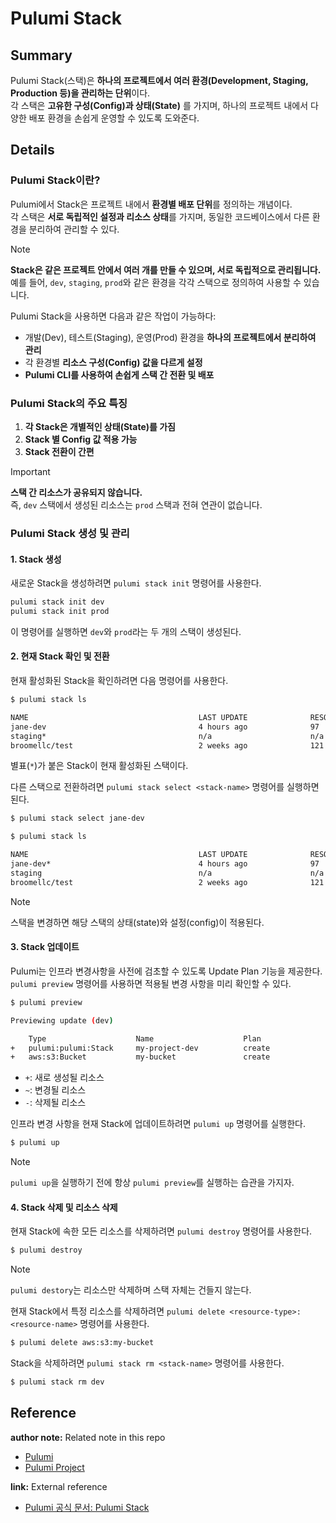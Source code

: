 # Pulumi Stack

## Summary
Pulumi Stack(스택)은 **하나의 프로젝트에서 여러 환경(Development, Staging, Production 등)을 관리하는 단위**이다.  
각 스택은 **고유한 구성(Config)과 상태(State)** 를 가지며, 하나의 프로젝트 내에서 다양한 배포 환경을 손쉽게 운영할 수 있도록 도와준다.

## Details

### Pulumi Stack이란?
Pulumi에서 Stack은 프로젝트 내에서 **환경별 배포 단위**를 정의하는 개념이다.  
각 스택은 **서로 독립적인 설정과 리소스 상태**를 가지며, 동일한 코드베이스에서 다른 환경을 분리하여 관리할 수 있다.

> [!NOTE]  
> **Stack은 같은 프로젝트 안에서 여러 개를 만들 수 있으며, 서로 독립적으로 관리됩니다.**  
> 예를 들어, `dev`, `staging`, `prod`와 같은 환경을 각각 스택으로 정의하여 사용할 수 있습니다.

Pulumi Stack을 사용하면 다음과 같은 작업이 가능하다:
- 개발(Dev), 테스트(Staging), 운영(Prod) 환경을 **하나의 프로젝트에서 분리하여 관리**
- 각 환경별 **리소스 구성(Config) 값을 다르게 설정**
- **Pulumi CLI를 사용하여 손쉽게 스택 간 전환 및 배포**

### Pulumi Stack의 주요 특징

1. **각 Stack은 개별적인 상태(State)를 가짐**
2. **Stack 별 Config 값 적용 가능**
3. **Stack 전환이 간편**

> [!IMPORTANT]  
> **스택 간 리소스가 공유되지 않습니다.**  
> 즉, `dev` 스택에서 생성된 리소스는 `prod` 스택과 전혀 연관이 없습니다.

### Pulumi Stack 생성 및 관리

#### 1. Stack 생성
새로운 Stack을 생성하려면 `pulumi stack init` 명령어를 사용한다.

```sh
pulumi stack init dev
pulumi stack init prod
```
이 명령어를 실행하면 `dev`와 `prod`라는 두 개의 스택이 생성된다.

#### 2. 현재 Stack 확인 및 전환
현재 활성화된 Stack을 확인하려면 다음 명령어를 사용한다.

```sh
$ pulumi stack ls

NAME                                      LAST UPDATE              RESOURCE COUNT
jane-dev                                  4 hours ago              97
staging*                                  n/a                      n/a
broomellc/test                            2 weeks ago              121
```
별표(`*`)가 붙은 Stack이 현재 활성화된 스택이다.

다른 스택으로 전환하려면 `pulumi stack select <stack-name>` 명령어를 실행하면된다.

```sh
$ pulumi stack select jane-dev

$ pulumi stack ls

NAME                                      LAST UPDATE              RESOURCE COUNT
jane-dev*                                 4 hours ago              97
staging                                   n/a                      n/a
broomellc/test                            2 weeks ago              121
```

> [!NOTE]
> 스택을 변경하면 해당 스택의 상태(state)와 설정(config)이 적용된다.

#### 3. Stack 업데이트

Pulumi는 인프라 변경사항을 사전에 검초할 수 있도록 Update Plan 기능을 제공한다.
`pulumi preview` 명령어를 사용하면 적용될 변경 사항을 미리 확인할 수 있다.

```sh
$ pulumi preview

Previewing update (dev)

    Type                    Name                    Plan        
+   pulumi:pulumi:Stack     my-project-dev          create      
+   aws:s3:Bucket           my-bucket               create      
```

- `+`: 새로 생성될 리소스
- `~`: 변경될 리소스
- `-`: 삭제될 리소스

인프라 변경 사항을 현재 Stack에 업데이트하려면 `pulumi up` 명령어를 실행한다.

```sh
$ pulumi up
```

> [!NOTE]
> `pulumi up`을 실행하기 전에 항상 `pulumi preview`를 실행하는 습관을 가지자.

#### 4. Stack 삭제 및 리소스 삭제

현재 Stack에 속한 모든 리소스를 삭제하려면 `pulumi destroy` 명령어를 사용한다.

```sh
$ pulumi destroy
```

> [!NOTE]
> `pulumi destory`는 리소스만 삭제하며 스택 자체는 건들지 않는다.

현재 Stack에서 특정 리소스를 삭제하려면 `pulumi delete <resource-type>:<resource-name>` 명령어를 사용한다.

```sh
$ pulumi delete aws:s3:my-bucket
```

Stack을 삭제하려면 `pulumi stack rm <stack-name>` 명령어를 사용한다.

```sh
$ pulumi stack rm dev
```

## Reference

**author note:** Related note in this repo
- [Pulumi](./Pulumi.md)
- [Pulumi Project](./Project.md)

**link:** External reference
- [Pulumi 공식 문서: Pulumi Stack](https://www.pulumi.com/docs/iac/concepts/stacks/)
